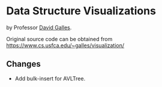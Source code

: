 # Data Structure Visualizations

by Professor [David Galles](https://www.cs.usfca.edu/~galles/).

Original source code can be obtained from https://www.cs.usfca.edu/~galles/visualization/

## Changes

- Add bulk-insert for AVLTree.
